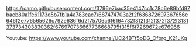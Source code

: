 https://camo.githubusercontent.com/3796e7bac35e4147cc1c78c6e89bfd97baeb80a1fe61173d5b7fb1a4a783cac7/687474703a2f2f636872697367656e646f2e776565626c792e636f6d2f75706c6f6164732f312f312f372f372f3131373734303830362f676970736667736668795f315f6f7269672e676966

Youtube: https://www.youtube.com/channel/UC24BTf5oDG_Ofbrg_K21uKg 

